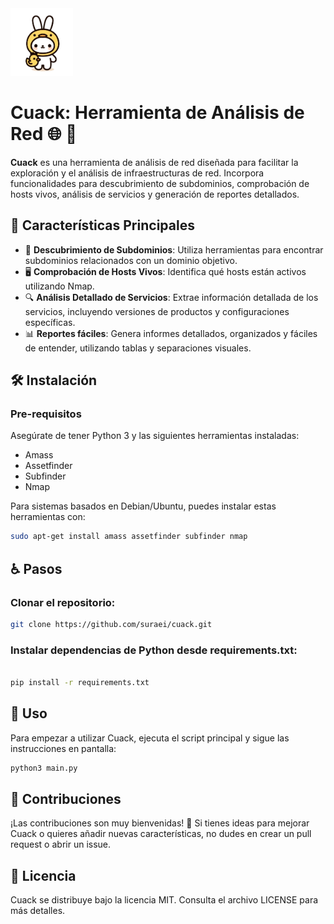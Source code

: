 <img src="cuack.png" alt="Logo Cuack" width="100"/>


# Cuack: Herramienta de Análisis de Red 🌐 :duck:

**Cuack** es una herramienta  de análisis de red diseñada para facilitar la exploración y el análisis de infraestructuras de red. Incorpora funcionalidades para descubrimiento de subdominios, comprobación de hosts vivos, análisis de servicios y generación de reportes detallados.

## 🚀 Características Principales

- 🌟 **Descubrimiento de Subdominios**: Utiliza herramientas para encontrar subdominios relacionados con un dominio objetivo.
- 🖥 **Comprobación de Hosts Vivos**: Identifica qué hosts están activos utilizando Nmap.
- 🔍 **Análisis Detallado de Servicios**: Extrae información detallada de los servicios, incluyendo versiones de productos y configuraciones específicas.
- 📊 **Reportes fáciles**: Genera informes detallados, organizados y fáciles de entender, utilizando tablas y separaciones visuales.

## 🛠 Instalación

### Pre-requisitos

Asegúrate de tener Python 3 y las siguientes herramientas instaladas:
- Amass
- Assetfinder
- Subfinder
- Nmap

Para sistemas basados en Debian/Ubuntu, puedes instalar estas herramientas con:

```bash
sudo apt-get install amass assetfinder subfinder nmap
```
## :wheelchair: Pasos

### Clonar el repositorio:

```bash
git clone https://github.com/suraei/cuack.git
```

### Instalar dependencias de Python desde requirements.txt:

```bash

pip install -r requirements.txt
```

## 📝 Uso

Para empezar a utilizar Cuack, ejecuta el script principal y sigue las instrucciones en pantalla:

```bash
python3 main.py
```

## 🤝 Contribuciones

¡Las contribuciones son muy bienvenidas! 🎉 Si tienes ideas para mejorar Cuack o quieres añadir nuevas características, no dudes en crear un pull request o abrir un issue.

## 📄 Licencia

Cuack se distribuye bajo la licencia MIT. Consulta el archivo LICENSE para más detalles.

